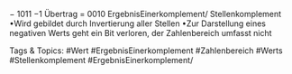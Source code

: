 − 1011
−1 Übertrag
= 0010 ErgebnisEinerkomplement/ Stellenkomplement
•Wird gebildet durch Invertierung aller Stellen
•Zur Darstellung eines negativen Werts geht ein Bit verloren, der Zahlenbereich umfasst nicht 

   Tags & Topics:
   #Wert
   #ErgebnisEinerkomplement
   #Zahlenbereich
   #Werts
   #Stellenkomplement
   #ErgebnisEinerkomplement/
